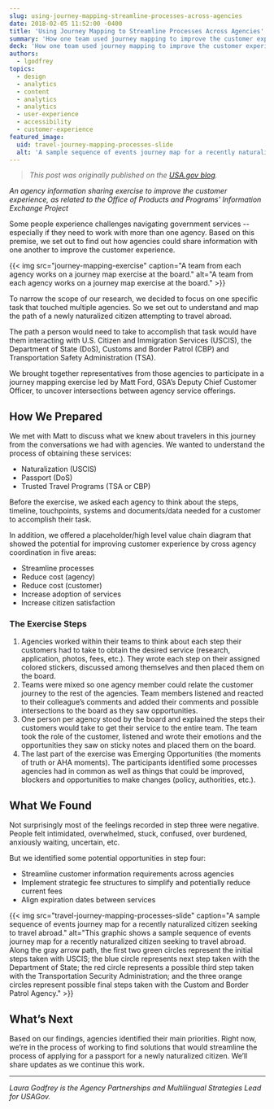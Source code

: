 ```yaml
---
slug: using-journey-mapping-streamline-processes-across-agencies
date: 2018-02-05 11:52:00 -0400
title: 'Using Journey Mapping to Streamline Processes Across Agencies'
summary: 'How one team used journey mapping to improve the customer experience for newly naturalized citizens attempting to travel abroad&#46;'
deck: 'How one team used journey mapping to improve the customer experience for newly naturalized citizens attempting to travel abroad&#46;'
authors: 
  - lgodfrey
topics: 
  - design
  - analytics
  - content
  - analytics
  - analytics
  - user-experience
  - accessibility
  - customer-experience
featured_image: 
  uid: travel-journey-mapping-processes-slide
  alt: 'A sample sequence of events journey map for a recently naturalized citizen seeking to travel abroad&#46;'
---
```


> _This post was originally published on the [USA.gov blog](https://blog.usa.gov/using-journey-mapping-to-streamline-processes-across-agencies)._

_An agency information sharing exercise to improve the customer experience, as related to the Office of Products and Programs' Information Exchange Project_

Some people experience challenges navigating government services -- especially if they need to work with more than one agency. Based on this premise, we set out to find out how agencies could share information with one another to improve the customer experience.

{{< img src="journey-mapping-exercise" caption="A team from each agency works on a journey map exercise at the board." alt="A team from each agency works on a journey map exercise at the board." >}}

To narrow the scope of our research, we decided to focus on one specific task that touched multiple agencies. So we set out to understand and map the path of a newly naturalized citizen attempting to travel abroad.

The path a person would need to take to accomplish that task would have them interacting with U.S. Citizen and Immigration Services (USCIS), the Department of State (DoS), Customs and Border Patrol (CBP) and Transportation Safety Administration (TSA).

We brought together representatives from those agencies to participate in a journey mapping exercise led by Matt Ford, GSA’s Deputy Chief Customer Officer, to uncover intersections between agency service offerings.

## How We Prepared

We met with Matt to discuss what we knew about travelers in this journey from the conversations we had with agencies. We wanted to understand the process of obtaining these services:

- Naturalization (USCIS)
- Passport (DoS)
- Trusted Travel Programs (TSA or CBP)

Before the exercise, we asked each agency to think about the steps, timeline, touchpoints, systems and documents/data needed for a customer to accomplish their task.

In addition, we offered a placeholder/high level value chain diagram that showed the potential for improving customer experience by cross agency coordination in five areas:

- Streamline processes
- Reduce cost (agency)
- Reduce cost (customer)
- Increase adoption of services
- Increase citizen satisfaction

### The Exercise Steps

1. Agencies worked within their teams to think about each step their customers had to take to obtain the desired service (research, application, photos, fees, etc.). They wrote each step on their assigned colored stickers, discussed among themselves and then placed them on the board.
2. Teams were mixed so one agency member could relate the customer journey to the rest of the agencies. Team members listened and reacted to their colleague’s comments and added their comments and possible intersections to the board as they saw opportunities.
3. One person per agency stood by the board and explained the steps their customers would take to get their service to the entire team. The team took the role of the customer, listened and wrote their emotions and the opportunities they saw on sticky notes and placed them on the board.
4. The last part of the exercise was Emerging Opportunities (the moments of truth or AHA moments). The participants identified some processes agencies had in common as well as things that could be improved, blockers and opportunities to make changes (policy, authorities, etc.).  

## What We Found

Not surprisingly most of the feelings recorded in step three were negative. People felt intimidated, overwhelmed, stuck, confused, over burdened, anxiously waiting, uncertain, etc.

But we identified some potential opportunities in step four:

- Streamline customer information requirements across agencies  
- Implement strategic fee structures to simplify and potentially reduce current fees
- Align expiration dates between services

{{< img src="travel-journey-mapping-processes-slide" caption="A sample sequence of events journey map for a recently naturalized citizen seeking to travel abroad." alt="This graphic shows a sample sequence of events journey map for a recently naturalized citizen seeking to travel abroad. Along the gray arrow path, the first two green circles represent the initial steps taken with USCIS; the blue circle represents next step taken with the Department of State; the red circle represents a possible third step taken with the Transportation Security Administration; and the three orange circles represent possible final steps taken with the Custom and Border Patrol Agency." >}}

## What’s Next

Based on our findings, agencies identified their main priorities. Right now, we’re in the process of working to find solutions that would streamline the process of applying for a passport for a newly naturalized citizen. We’ll share updates as we continue this work.

---

_Laura Godfrey is the Agency Partnerships and Multilingual Strategies Lead for USAGov._
